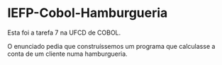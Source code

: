 # IEFP-Cobol-Hamburgueria

Esta foi a tarefa 7 na UFCD de COBOL.

O enunciado pedia que construíssemos um programa que calculasse a conta de um cliente numa hamburgueria.
